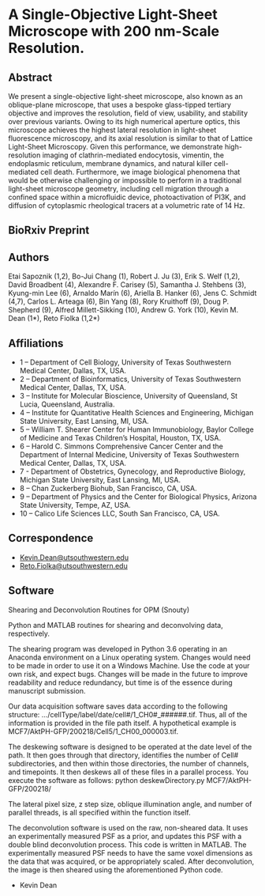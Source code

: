 # A Single-Objective Light-Sheet Microscope with 200 nm-Scale Resolution.

## Abstract
We present a single-objective light-sheet microscope, also known as an oblique-plane microscope, that uses a bespoke glass-tipped tertiary objective and improves the resolution, field of view, usability, and stability over previous variants. Owing to its high numerical aperture optics, this microscope achieves the highest lateral resolution in light-sheet fluorescence microscopy, and its axial resolution is similar to that of Lattice Light-Sheet Microscopy. Given this performance, we demonstrate high-resolution imaging of clathrin-mediated endocytosis, vimentin, the endoplasmic reticulum, membrane dynamics, and natural killer cell-mediated cell death. Furthermore, we image biological phenomena that would be otherwise challenging or impossible to perform in a traditional light-sheet microscope geometry, including cell migration through a confined space within a microfluidic device, photoactivation of PI3K, and diffusion of cytoplasmic rheological tracers at a volumetric rate of 14 Hz.

## BioRxiv Preprint

## Authors
Etai Sapoznik (1,2), Bo-Jui Chang (1), Robert J. Ju (3), Erik S. Welf (1,2), David Broadbent (4), Alexandre F. Carisey (5), Samantha J. Stehbens (3), Kyung-min Lee (6), Arnaldo Marín (6), Ariella B. Hanker (6), Jens C. Schmidt (4,7), Carlos L. Arteaga (6), Bin Yang (8), Rory Kruithoff (9), Doug P. Shepherd (9), Alfred Millett-Sikking (10), Andrew G. York (10), Kevin M. Dean (1*), Reto Fiolka (1,2*)

## Affiliations
* 1 – Department of Cell Biology, University of Texas Southwestern Medical Center, Dallas, TX, USA.
* 2 – Department of Bioinformatics, University of Texas Southwestern Medical Center, Dallas, TX, USA.
* 3 – Institute for Molecular Bioscience, University of Queensland, St Lucia, Queensland, Australia.
* 4 – Institute for Quantitative Health Sciences and Engineering, Michigan State University, East Lansing, MI, USA.
* 5 – William T. Shearer Center for Human Immunobiology, Baylor College of Medicine and Texas Children’s Hospital, Houston, TX, USA.
* 6 – Harold C. Simmons Comprehensive Cancer Center and the Department of Internal Medicine, University of Texas Southwestern Medical Center, Dallas, TX, USA.
* 7 - Department of Obstetrics, Gynecology, and Reproductive Biology, Michigan State University, East Lansing, MI, USA.
* 8 – Chan Zuckerberg Biohub, San Francisco, CA, USA.
* 9 – Department of Physics and the Center for Biological Physics, Arizona State University, Tempe, AZ, USA.
* 10 – Calico Life Sciences LLC, South San Francisco, CA, USA.

## Correspondence
* Kevin.Dean@utsouthwestern.edu
* Reto.Fiolka@utsouthwestern.edu


## Software
Shearing and Deconvolution Routines for OPM (Snouty)

Python and MATLAB routines for shearing and deconvolving data, respectively.  

The shearing program was developed in Python 3.6 operating in an Anaconda environment on a Linux operating system.  Changes would need to be made in order to use it on a Windows Machine.  Use the code at your own risk, and expect bugs.  Changes will be made in the future to improve readability and reduce redundancy, but time is of the essence during manuscript submission.

Our data acquisition software saves data according to the following structure:  .../cellType/label/date/cell#/1_CH0#_######.tif.  Thus, all of the information is provided in the file path itself.  A hypothetical example is MCF7/AktPH-GFP/200218/Cell5/1_CH00_000003.tif.

The deskewing software is designed to be operated at the date level of the path.  It then goes through that directory, identifies the number of Cell# subdirectories, and then within those directories, the number of channels, and timepoints.  It then deskews all of these files in a parallel process.  You execute the software as follows: python deskewDirectory.py MCF7/AktPH-GFP/200218/

The lateral pixel size, z step size, oblique illumination angle, and number of parallel threads, is all specified within the function itself.

The deconvolution software is used on the raw, non-sheared data.  It uses an experimentally measured PSF as a prior, and updates this PSF with a double blind deconvolution process.  This code is written in MATLAB.  The experimentally measured PSF needs to have the same voxel dimensions as the data that was acquired, or be appropriately scaled.  After deconvolution, the image is then sheared using the aforementioned Python code.

- Kevin Dean
